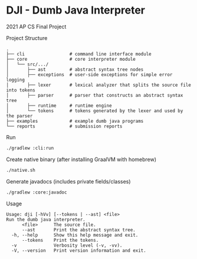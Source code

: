 # DJI - Dumb Java Interpreter

2021 AP CS Final Project

Project Structure
```
.
├── cli                 # command line interface module
├── core                # core interpreter module
│   └── src/.../
│       ├── ast         # abstract syntax tree nodes
│       ├── exceptions  # user-side exceptions for simple error logging
│       ├── lexer       # lexical analyzer that splits the source file into tokens
│       ├── parser      # parser that constructs an abstract syntax tree
│       ├── runtime     # runtime engine
│       └── tokens      # tokens generated by the lexer and used by the parser
├── examples            # example dumb java programs
└── reports             # submission reports
```

Run
```bash
./gradlew :cli:run
```

Create native binary (after installing GraalVM with homebrew)
```bash
./native.sh
```

Generate javadocs (includes private fields/classes)
```bash
./gradlew :core:javadoc
```

Usage
```
Usage: dji [-hVv] [--tokens | --ast] <file>
Run the dumb java interpreter.
      <file>      The source file.
      --ast       Print the abstract syntax tree.
  -h, --help      Show this help message and exit.
      --tokens    Print the tokens.
  -v              Verbosity level (-v, -vv).
  -V, --version   Print version information and exit.

```
